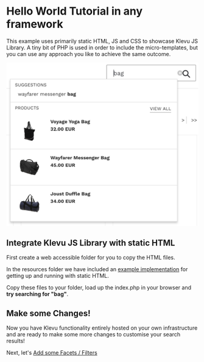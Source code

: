 # Hello World Tutorial in any framework

This example uses primarily static HTML, JS and CSS to showcase Klevu JS Library.
A tiny bit of PHP is used in order to include the micro-templates,
but you can use any approach you like to achieve the same outcome.

![Klevu Quick Search](/getting-started/1-hello-world/images/intro-quick-search.jpg)

## Integrate Klevu JS Library with static HTML

First create a web accessible folder for you to copy the HTML files.

In the resources folder we have included an
[example implementation](/getting-started/1-hello-world/custom/resources)
for getting up and running with static HTML.

Copy these files to your folder, load up the index.php in your browser and
**try searching for "bag"**.

## Make some Changes!

Now you have Klevu functionality entirely hosted on your own infrastructure
and are ready to make some more changes to customise your search results!

Next, let's [Add some Facets / Filters](/getting-started/2-facets/custom)
